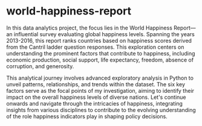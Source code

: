 # world-happiness-report

In this data analytics project, the focus lies in the World Happiness Report—an influential survey evaluating global happiness levels. Spanning the years 2013-2016, this report ranks countries based on happiness scores derived from the Cantril ladder question responses. This exploration centers on understanding the prominent factors that contribute to happiness, including economic production, social support, life expectancy, freedom, absence of corruption, and generosity.

This analytical journey involves advanced exploratory analysis in Python to unveil patterns, relationships, and trends within the dataset. The six key factors serve as the focal points of my investigation, aiming to identify their impact on the overall happiness levels of diverse nations. Let's continue onwards and navigate through the intricacies of happiness, integrating insights from various disciplines to contribute to the evolving understanding of the role happiness indicators play in shaping policy decisions.
